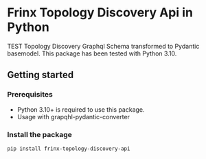 # Frinx Topology Discovery Api in Python

TEST
Topology Discovery Graphql Schema transformed to Pydantic basemodel.
This package has been tested with Python 3.10.


## Getting started

### Prerequisites

- Python 3.10+ is required to use this package.
- Usage with grapqhl-pydantic-converter

### Install the package

```bash
pip install frinx-topology-discovery-api
```
